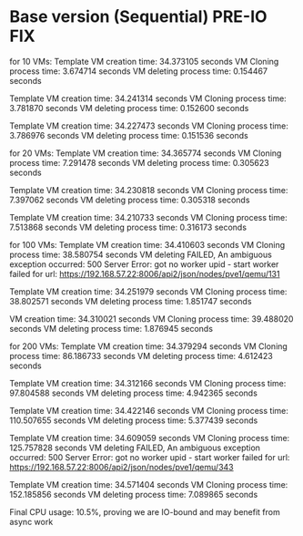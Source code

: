 # Base version (Sequential) PRE-IO FIX

for 10 VMs:
Template VM creation time: 34.373105 seconds
VM Cloning process time: 3.674714 seconds
VM deleting process time: 0.154467 seconds

Template VM creation time: 34.241314 seconds
VM Cloning process time: 3.781870 seconds
VM deleting process time: 0.152600 seconds

Template VM creation time: 34.227473 seconds
VM Cloning process time: 3.786976 seconds
VM deleting process time: 0.151536 seconds

for 20 VMs:
Template VM creation time: 34.365774 seconds
VM Cloning process time: 7.291478 seconds
VM deleting process time: 0.305623 seconds

Template VM creation time: 34.230818 seconds
VM Cloning process time: 7.397062 seconds
VM deleting process time: 0.305318 seconds

Template VM creation time: 34.210733 seconds
VM Cloning process time: 7.513868 seconds
VM deleting process time: 0.316173 seconds

for 100 VMs:
Template VM creation time: 34.410603 seconds
VM Cloning process time: 38.580754 seconds
VM deleting FAILED, An ambiguous exception occurred: 500 Server Error: got no worker upid - start worker failed for url: https://192.168.57.22:8006/api2/json/nodes/pve1/qemu/131

Template VM creation time: 34.251979 seconds
VM Cloning process time: 38.802571 seconds
VM deleting process time: 1.851747 seconds

VM creation time: 34.310021 seconds
VM Cloning process time: 39.488020 seconds
VM deleting process time: 1.876945 seconds

for 200 VMs: 
Template VM creation time: 34.379294 seconds
VM Cloning process time: 86.186733 seconds
VM deleting process time: 4.612423 seconds

Template VM creation time: 34.312166 seconds
VM Cloning process time: 97.804588 seconds
VM deleting process time: 4.942365 seconds

Template VM creation time: 34.422146 seconds
VM Cloning process time: 110.507655 seconds
VM deleting process time: 5.377439 seconds

Template VM creation time: 34.609059 seconds
VM Cloning process time: 125.757828 seconds
VM deleting FAILED, An ambiguous exception occurred: 500 Server Error: got no worker upid - start worker failed for url: https://192.168.57.22:8006/api2/json/nodes/pve1/qemu/343

Template VM creation time: 34.571404 seconds
VM Cloning process time: 152.185856 seconds
VM deleting process time: 7.089865 seconds


Final CPU usage: 10.5%, proving we are IO-bound and may benefit from async work


